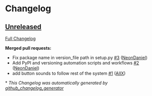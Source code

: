 # Changelog

## [Unreleased](https://github.com/OpenVoiceOS/ovos-PHAL-plugin-gui-network-client/tree/HEAD)

[Full Changelog](https://github.com/OpenVoiceOS/ovos-PHAL-plugin-gui-network-client/compare/d6c422592d546db624963b4d0f0f7eaab92191a4...HEAD)

**Merged pull requests:**

- Fix package name in version\_file path in setup.py [\#3](https://github.com/OpenVoiceOS/ovos-PHAL-plugin-gui-network-client/pull/3) ([NeonDaniel](https://github.com/NeonDaniel))
- Add PyPI and versioning automation scripts and workflows [\#2](https://github.com/OpenVoiceOS/ovos-PHAL-plugin-gui-network-client/pull/2) ([NeonDaniel](https://github.com/NeonDaniel))
- add button sounds to follow rest of the system [\#1](https://github.com/OpenVoiceOS/ovos-PHAL-plugin-gui-network-client/pull/1) ([AIIX](https://github.com/AIIX))



\* *This Changelog was automatically generated by [github_changelog_generator](https://github.com/github-changelog-generator/github-changelog-generator)*
